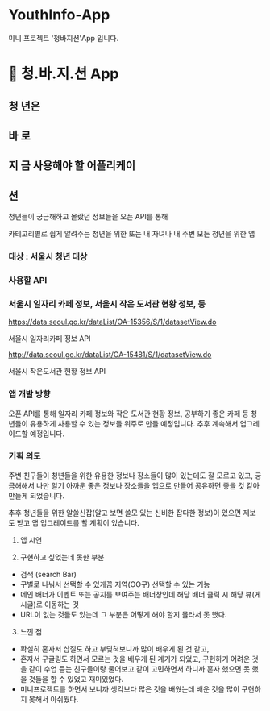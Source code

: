 # YouthInfo-App
미니 프로젝트 '청바지션'App 입니다.

# 👖 청.바.지.션 App

## 청 년은

## 바 로

## 지 금 사용해야 할 어플리케이

## 션

청년들이 궁금해하고 몰랐던 정보들을 오픈 API를 통해

카테고리별로 쉽게 알려주는 청년을 위한 또는 내 자녀나 내 주변 모든 청년을 위한 앱


### 대상 : 서울시 청년 대상

### 사용할 API
### 서울시 일자리 카페 정보, 서울시 작은 도서관 현황 정보, 등

https://data.seoul.go.kr/dataList/OA-15356/S/1/datasetView.do

서울시 일자리카페 정보 API

http://data.seoul.go.kr/dataList/OA-15481/S/1/datasetView.do

서울시 작은도서관 현황 정보 API


### 앱 개발 방향
오픈 API를 통해 일자리 카페 정보와 작은 도서관 현황 정보, 공부하기 좋은 카페 등 청년들이 유용하게 사용할 수 있는 정보들 위주로 만들 예정입니다. 추후 계속해서 업그레이드할 예정입니다.

### 기획 의도
주변 친구들이 청년들을 위한 유용한 정보나 장소들이 많이 있는데도 잘 모르고 있고, 궁금해해서 나만 알기 아까운 좋은 정보나 장소들을 앱으로 만들어 공유하면 좋을 것 같아 만들게 되었습니다.

추후 청년들을 위한 알쓸신잡(알고 보면 쓸모 있는 신비한 잡다한 정보)이 있으면 제보도 받고 앱 업그레이드를 할 계획이 있습니다.


1. 앱 시연

2. 구현하고 싶었는데 못한 부분
- 검색 (search Bar)
- 구별로 나눠서 선택할 수 있게끔 지역(OO구) 선택할 수 있는 기능
- 메인 배너가 이벤트 또는 공지를 보여주는 배너창인데 해당 배너 클릭 시 해당 뷰(게시글)로 이동하는 것
- URL이 없는 것들도 있는데 그 부분은 어떻게 해야 할지 몰라서 못 했다.

3. 느낀 점
- 확실히 혼자서 삽질도 하고 부딪혀보니까 많이 배우게 된 것 같고,
- 혼자서 구글링도 하면서 모르는 것을 배우게 된 계기가 되었고, 구현하기 어려운 것을 같이 수업 듣는 친구들이랑 물어보고 같이 고민하면서 하니까 혼자 했으면 못 했을 것들을 할 수 있었고 재미있었다.
- 미니프로젝트를 하면서 보니까 생각보다 많은 것을 배웠는데 배운 것을 많이 구현하지 못해서 아쉬웠다.
